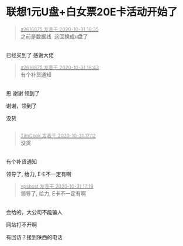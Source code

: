 # 联想1元U盘+白女票20E卡活动开始了


<div class="quote"><blockquote><font size="2"><a href="https://www.hostloc.com/forum.php?mod=redirect&amp;goto=findpost&amp;pid=9381113&amp;ptid=760635" target="_blank"><font color="#999999">a2616875 发表于 2020-10-31 16:35</font></a></font><br />
之前是数据线&nbsp;&nbsp;这回换成u盘了</blockquote></div><br />
已经买到了 感谢大佬<img id="aimg_fSWsP" onclick="zoom(this, this.src, 0, 0, 0)" class="zoom" src="https://cdn.jsdelivr.net/gh/hishis/forum-master/public/images/patch.gif" onmouseover="img_onmouseoverfunc(this)" onload="thumbImg(this)" border="0" alt="" />

<div class="quote"><blockquote><font size="2"><a href="https://www.hostloc.com/forum.php?mod=redirect&amp;goto=findpost&amp;pid=9381158&amp;ptid=760635" target="_blank"><font color="#999999">a2616875 发表于 2020-10-31 16:43</font></a></font><br />
有个补货通知</blockquote></div><br />
恩 谢谢 领到了

谢谢，领到了

没货

<img id="aimg_aotGQ" onclick="zoom(this, this.src, 0, 0, 0)" class="zoom" src="https://developer-forum-online.cdn.bcebos.com/f4b97745-f133-4b6b-a02f-884c90c084f9.png" onmouseover="img_onmouseoverfunc(this)" onload="thumbImg(this)" border="0" alt="" />

<div class="quote"><blockquote><font size="2"><a href="https://www.hostloc.com/forum.php?mod=redirect&amp;goto=findpost&amp;pid=9381248&amp;ptid=760635" target="_blank"><font color="#999999">TimCook 发表于 2020-10-31 17:12</font></a></font><br />
没货</blockquote></div><br />
有个补货通知&nbsp;&nbsp;

领导了<img src="static/image/smiley/default/lol.gif" smilieid="12" border="0" alt="" />, 给力, E卡不一定有啊

<div class="quote"><blockquote><font size="2"><a href="https://www.hostloc.com/forum.php?mod=redirect&amp;goto=findpost&amp;pid=9381272&amp;ptid=760635" target="_blank"><font color="#999999">vpshost 发表于 2020-10-31 17:19</font></a></font><br />
领导了, 给力, E卡不一定有啊</blockquote></div><br />
会给的，大公司不能骗人 <img src="static/image/smiley/default/tongue.gif" smilieid="7" border="0" alt="" />

网站打不开啊

有回访？接到陕西的电话
